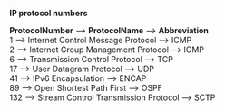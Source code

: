 **IP protocol numbers**

**ProtocolNumber**    -->      **ProtocolName**      -->                 **Abbreviation**<br>
1      -->         Internet Control Message Protocol     -->          ICMP<br>
2      -->         Internet Group Management Protocol    -->           IGMP<br>
6      -->         Transmission Control Protocol         -->          TCP<br>
17     -->         User Datagram Protocol                -->          UDP<br>
41     -->         IPv6 Encapsulation                    -->          ENCAP<br>
89     -->         Open Shortest Path First              -->          OSPF<br>
132    -->         Stream Control Transmission Protocol  -->          SCTP<br>
